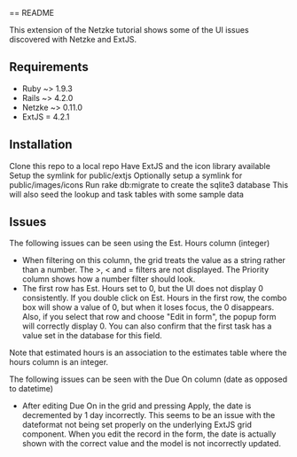 == README

This extension of the Netzke tutorial shows some of the UI issues discovered with Netzke
and ExtJS.

## Requirements
* Ruby ~> 1.9.3
* Rails ~> 4.2.0
* Netzke ~> 0.11.0
* ExtJS = 4.2.1

## Installation

Clone this repo to a local repo
Have ExtJS and the icon library available
Setup the symlink for public/extjs
Optionally setup a symlink for public/images/icons
Run rake db:migrate to create the sqlite3 database
  This will also seed the lookup and task tables with some sample data

## Issues

The following issues can be seen using the Est. Hours column (integer)
* When filtering on this column, the grid treats the value as a string rather than a number. The >, < and = filters are not displayed. The Priority column shows how a number filter should look.
* The first row has Est. Hours set to 0, but the UI does not display 0 consistently. If you double click on Est. Hours in the first row, the combo box will show a value of 0, but when it loses focus, the 0 disappears. Also, if you select that row and choose "Edit in form", the popup form will correctly display 0. You can also confirm that the first task has a value set in the database for this field.

Note that estimated hours is an association to the estimates table where the hours column is an integer.

The following issues can be seen with the Due On column (date as opposed to datetime)
* After editing Due On in the grid and pressing Apply, the date is decremented by 1 day incorrectly.
This seems to be an issue with the dateformat not being set properly on the underlying ExtJS grid component. When you edit the record in the form, the date is actually shown with the correct value and the model is not incorrectly updated.